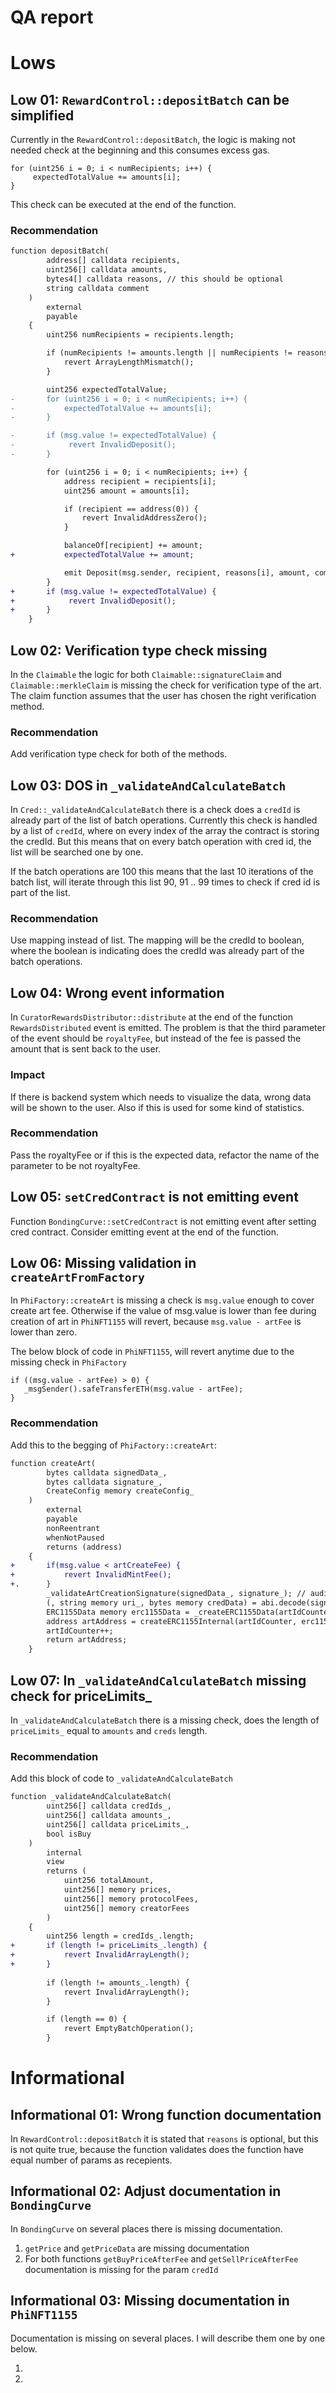 # QA report

# Lows

## Low 01: `RewardControl::depositBatch` can be simplified

Currently in the `RewardControl::depositBatch`, the logic is making not needed check at the beginning and this consumes excess gas. 

```solidity
for (uint256 i = 0; i < numRecipients; i++) {
     expectedTotalValue += amounts[i];
}
``` 

This check can be executed at the end of the function.

### Recommendation

```diff
function depositBatch(
        address[] calldata recipients,
        uint256[] calldata amounts,
        bytes4[] calldata reasons, // this should be optional
        string calldata comment
    )
        external
        payable
    {
        uint256 numRecipients = recipients.length;

        if (numRecipients != amounts.length || numRecipients != reasons.length) {
            revert ArrayLengthMismatch();
        }

        uint256 expectedTotalValue;
-       for (uint256 i = 0; i < numRecipients; i++) {
-           expectedTotalValue += amounts[i];
-       } 

-       if (msg.value != expectedTotalValue) {
-            revert InvalidDeposit();
-       }

        for (uint256 i = 0; i < numRecipients; i++) {
            address recipient = recipients[i];
            uint256 amount = amounts[i];

            if (recipient == address(0)) {
                revert InvalidAddressZero();
            }

            balanceOf[recipient] += amount;
+           expectedTotalValue += amount;

            emit Deposit(msg.sender, recipient, reasons[i], amount, comment);
        }
+       if (msg.value != expectedTotalValue) {
+            revert InvalidDeposit();
+       }
    }
```

## Low 02: Verification type check missing

In the `Claimable` the logic for both `Claimable::signatureClaim` and `Claimable::merkleClaim` is missing the check for verification type of the art. The claim function assumes that the user has chosen the right verification method.

### Recommendation

Add verification type check for both of the methods.

## Low 03: DOS in `_validateAndCalculateBatch`

In `Cred::_validateAndCalculateBatch` there is a check does a `credId` is already part of the list of batch operations. Currently this check is handled by a list of `credId`, where on every index of the array the contract is storing the credId. But this means that on every batch operation with cred id, the list will be searched one by one. 

If the batch operations are 100 this means that the last 10 iterations of the batch list, will iterate through this list 90, 91 .. 99 times to check if cred id is part of the list.

### Recommendation

Use mapping instead of list. The mapping will be the credId to boolean, where the boolean is indicating does the credId was already part of the batch operations. 

## Low 04: Wrong event information

In `CuratorRewardsDistributor::distribute` at the end of the function `RewardsDistributed` event is emitted. The problem is that the third parameter of the event should be `royaltyFee`, but instead of the fee is passed the amount that is sent back to the user.

### Impact

If there is backend system which needs to visualize the data, wrong data will be shown to the user. Also if this is used for some kind of statistics.

### Recommendation

Pass the royaltyFee or if this is the expected data, refactor the name of the parameter to be not royaltyFee.

## Low 05: `setCredContract` is not emitting event

Function `BondingCurve::setCredContract` is not emitting event after setting cred contract. Consider emitting event at the end of the function.

## Low 06: Missing validation in `createArtFromFactory`

In `PhiFactory::createArt` is missing a check is `msg.value` enough to cover create art fee. Otherwise if the value of msg.value is lower than fee during creation of art in `PhiNFT1155` will revert, because `msg.value - artFee` is lower than zero. 

The below block of code in `PhiNFT1155`, will revert anytime due to the missing check in `PhiFactory`
```
if ((msg.value - artFee) > 0) {
   _msgSender().safeTransferETH(msg.value - artFee); 
}

```

### Recommendation

Add this to the begging of `PhiFactory::createArt`:

```diff
function createArt(
        bytes calldata signedData_,
        bytes calldata signature_,
        CreateConfig memory createConfig_
    )
        external
        payable
        nonReentrant
        whenNotPaused
        returns (address)
    {
+       if(msg.value < artCreateFee) { 
+           revert InvalidMintFee(); 
+.      }
        _validateArtCreationSignature(signedData_, signature_); // audit-check replay attack ? 
        (, string memory uri_, bytes memory credData) = abi.decode(signedData_, (uint256, string, bytes)); // add chain id!!!!!
        ERC1155Data memory erc1155Data = _createERC1155Data(artIdCounter, createConfig_, uri_, credData);
        address artAddress = createERC1155Internal(artIdCounter, erc1155Data);
        artIdCounter++;
        return artAddress;
    }
```

## Low 07: In `_validateAndCalculateBatch` missing check for priceLimits_

In `_validateAndCalculateBatch` there is a missing check, does the length of `priceLimits_` equal to `amounts` and `creds` length. 

### Recommendation

Add this block of code to `_validateAndCalculateBatch`

```diff
function _validateAndCalculateBatch(
        uint256[] calldata credIds_,
        uint256[] calldata amounts_,
        uint256[] calldata priceLimits_,
        bool isBuy
    )
        internal
        view
        returns (
            uint256 totalAmount,
            uint256[] memory prices,
            uint256[] memory protocolFees,
            uint256[] memory creatorFees
        )
    {
        uint256 length = credIds_.length;
+       if (length != priceLimits_.length) {
+           revert InvalidArrayLength();
+       }
        
        if (length != amounts_.length) {
            revert InvalidArrayLength();
        }

        if (length == 0) {
            revert EmptyBatchOperation();
        }
```
# Informational

## Informational 01: Wrong function documentation

In `RewardControl::depositBatch` it is stated that `reasons` is optional, but this is not quite true, because the function validates does the function have equal number of params as recepients. 

## Informational 02: Adjust documentation in `BondingCurve`

In `BondingCurve` on several places there is missing documentation.

1. `getPrice` and `getPriceData` are missing documentation
2. For both functions `getBuyPriceAfterFee` and `getSellPriceAfterFee` documentation is missing for the param `credId`

## Informational 03: Missing documentation in `PhiNFT1155`

Documentation is missing on several places. I will describe them one by one below.

1. 

2. 
